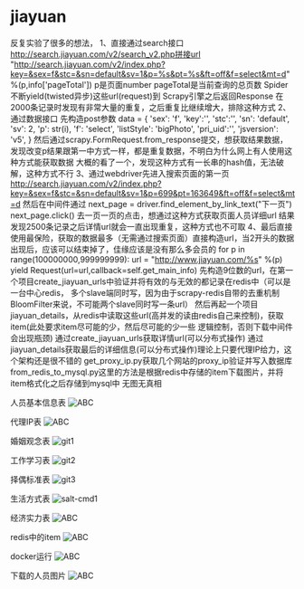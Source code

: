 # jiayuan

反复实验了很多的想法，
1、直接通过search接口
  http://search.jiayuan.com/v2/search_v2.php拼接url
  "http://search.jiayuan.com/v2/index.php?key=&sex=f&stc=&sn=default&sv=1&p=%s&pt=%s&ft=off&f=select&mt=d" %(p,info['pageTotal'])
  p是页面number
  pageTotal是当前查询的总页数
  Spider不断yield(twisted异步)这些url(request)到 Scrapy引擎之后返回Response
  在2000条记录时发现有非常大量的重复，之后重复比继续增大，排除这种方式
2、通过数据接口
先构造post参数
data = {
    'sex': 'f',
    'key':'',
    'stc':'', 
    'sn': 'default',
    'sv': 2,
    'p': str(i),
    'f': 'select',
    'listStyle': 'bigPhoto',
    'pri_uid':'',
    'jsversion': 'v5',
}
然后通过scrapy.FormRequest.from_response提交，想获取结果数据，发现改变p结果跟第一中方式一样，都是重复数据，不明白为什么网上有人使用这种方式能获取数据
大概的看了一个，发现这种方式有一长串的hash值，无法破解，这种方式不行
3、通过webdriver先进入搜索页面的第一页
  http://search.jiayuan.com/v2/index.php?key=&sex=f&stc=&sn=default&sv=1&p=699&pt=163649&ft=off&f=select&mt=d
  然后在中间件通过
  next_page = driver.find_element_by_link_text("下一页")
  next_page.click()
  去一页一页的点击，想通过这种方式获取页面人员详细url
  结果发现2500条记录之后详情url就会一直出现重复，这种方式也不可取
4、最后直接使用最保险，获取的数据最多（无需通过搜索页面）直接构造url，当2开头的数据出现后，应该可以结束掉了，佳缘应该是没有那么多会员的
  for p in range(100000000,999999999):
      url = "http://www.jiayuan.com/%s" %(p)
      yield Request(url=url,callback=self.get_main_info)
   先构造9位数的url，在第一个项目create_jiayuan_urls中验证并将有效的与无效的都记录在redis中（可以是一台中心redis，
   多个slave端同时写，因为由于scrapy-redis自带的去重机制BloomFilter来说，不可能两个slave同时写一条url）
   然后再起一个项目jiayuan_details，从redis中读取这些url(高并发的读由redis自己来控制)，获取item(此处要求item尽可能的少，然后尽可能的少一些
   逻辑控制，否则下载中间件会出现瓶颈)
   通过create_jiayuan_urls获取详情url(可以分布式操作)
   通过jiayuan_details获取最后的详细信息(可以分布式操作)理论上只要代理IP给力，这个架构还是很不错的
   get_proxy_ip.py获取几个网站的proxy_ip验证并写入数据库
   from_redis_to_mysql.py这里的方法是根据redis中存储的item下载图片，并将item格式化之后存储到mysql中
   无图无真相


人员基本信息表
![ABC](https://github.com/lnytx/jiayuan/blob/master/images/%E4%BA%BA%E5%91%98%E5%9F%BA%E6%9C%AC%E4%BF%A1%E6%81%AF.png) 


代理IP表
![ABC](https://github.com/lnytx/jiayuan/blob/master/images/%E4%BB%A3%E7%90%86IP%E8%A1%A8.png)

婚姻观念表
![git1](https://github.com/lnytx/jiayuan/blob/master/images/%E5%A9%9A%E5%A7%BB%E8%A7%82%E5%BF%B5%E8%A1%A8.png)

工作学习表
![git2](https://github.com/lnytx/jiayuan/blob/master/images/%E5%B7%A5%E4%BD%9C%E5%AD%A6%E4%B9%A0%E8%A1%A8.png)

择偶标准表
![git3](https://github.com/lnytx/jiayuan/blob/master/images/%E6%8B%A9%E5%81%B6%E6%A0%87%E5%87%86%E8%A1%A8.png)

生活方式表
![salt-cmd1](https://github.com/lnytx/jiayuan/blob/master/images/%E7%94%9F%E6%B4%BB%E6%96%B9%E6%B3%95.png)

经济实力表
![ABC](https://github.com/lnytx/jiayuan/blob/master/images/%E7%BB%8F%E6%B5%8E%E5%AE%9E%E5%8A%9B%E8%A1%A8.png)


redis中的item
![ABC](https://github.com/lnytx/jiayuan/blob/master/images/items.png)

docker运行
![ABC](https://github.com/lnytx/jiayuan/blob/master/images/docker_redis.png)

下载的人员图片
![ABC](https://github.com/lnytx/jiayuan/blob/master/images/%E4%BA%BA%E5%91%98%E5%9B%BE%E7%89%87.png)

